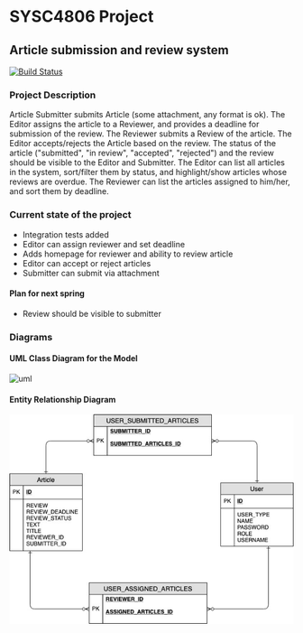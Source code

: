 # SYSC4806 Project 
## Article submission and review system

[![Build Status](https://travis-ci.org/dhrubomoy/sysc4806-project.svg?branch=master)](https://travis-ci.org/dhrubomoy/sysc4806-project)

### Project Description
Article Submitter submits Article (some attachment, any format is ok). The Editor assigns the article to a Reviewer, and provides a deadline for submission of the review. The Reviewer submits a Review of the article. The Editor accepts/rejects the Article based on the review. The status of the article ("submitted", "in review", "accepted", "rejected") and the review should be visible to the Editor and Submitter. The Editor can list all articles in the system, sort/filter them by status, and highlight/show articles whose reviews are overdue. The Reviewer can list the articles assigned to him/her, and sort them by deadline.

### Current state of the project
- Integration tests added
- Editor can assign reviewer and set deadline
- Adds homepage for reviewer and ability to review article
- Editor can accept or reject articles 
- Submitter can submit via attachment

#### Plan for next spring
- Review should be visible to submitter

### Diagrams

#### UML Class Diagram for the Model

<img width="590" alt="uml" src="https://user-images.githubusercontent.com/14824605/53857992-5550f200-3fa6-11e9-8e2f-0293588f719c.PNG">

#### Entity Relationship Diagram

![ER Diagram](https://raw.githubusercontent.com/dhrubomoy/sysc4806-project/master/diagrams/erd.jpg)
